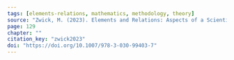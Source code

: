 ```yaml
---
tags: [elements-relations, mathematics, methodology, theory]
source: "Zwick, M. (2023). Elements and Relations: Aspects of a Scientific Metaphysics (Vol. 35). Springer International Publishing."
page: 129
chapter: ""
citation_key: "zwick2023"
doi: "https://doi.org/10.1007/978-3-030-99403-7"
---
```


